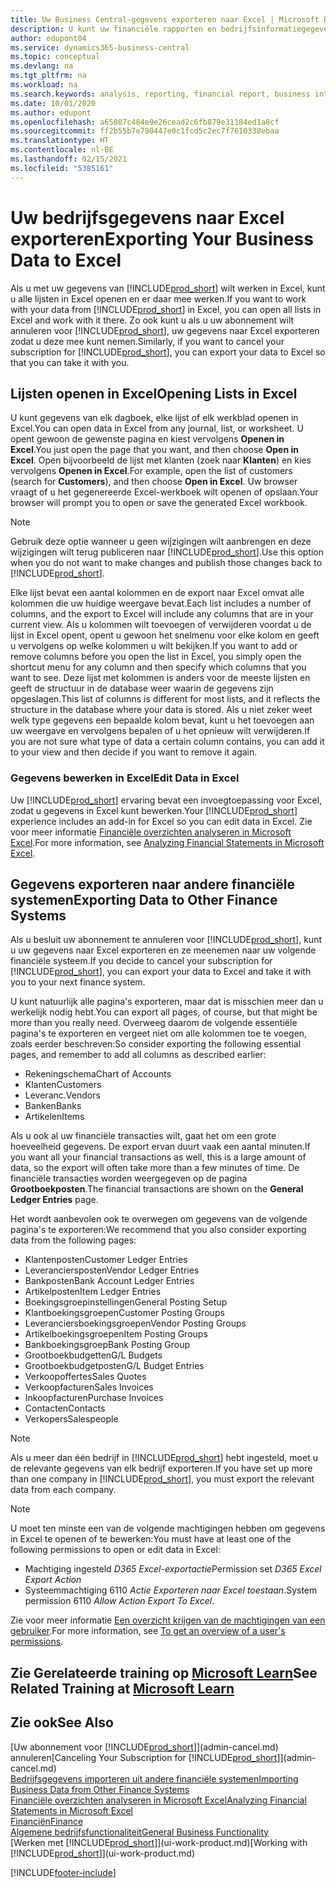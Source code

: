 ```yaml
---
title: Uw Business Central-gegevens exporteren naar Excel | Microsoft Docs
description: U kunt uw financiële rapporten en bedrijfsinformatiegegevens uit Business Central exporteren naar Excel of uw gegevens in Excel openen.
author: edupont04
ms.service: dynamics365-business-central
ms.topic: conceptual
ms.devlang: na
ms.tgt_pltfrm: na
ms.workload: na
ms.search.keywords: analysis, reporting, financial report, business intelligence, BI, Excel
ms.date: 10/01/2020
ms.author: edupont
ms.openlocfilehash: a65087c484e9e26cead2c6fb879e31184ed1a8cf
ms.sourcegitcommit: ff2b55b7e790447e0c1fcd5c2ec7f7610338ebaa
ms.translationtype: HT
ms.contentlocale: nl-BE
ms.lasthandoff: 02/15/2021
ms.locfileid: "5385161"
---
```

# <a name="exporting-your-business-data-to-excel"></a><span data-ttu-id="13650-103">Uw bedrijfsgegevens naar Excel exporteren</span><span class="sxs-lookup"><span data-stu-id="13650-103">Exporting Your Business Data to Excel</span></span>
<span data-ttu-id="13650-104">Als u met uw gegevens van [!INCLUDE[prod_short](includes/prod_short.md)] wilt werken in Excel, kunt u alle lijsten in Excel openen en er daar mee werken.</span><span class="sxs-lookup"><span data-stu-id="13650-104">If you want to work with your data from [!INCLUDE[prod_short](includes/prod_short.md)] in Excel, you can open all lists in Excel and work with it there.</span></span> <span data-ttu-id="13650-105">Zo ook kunt u als u uw abonnement wilt annuleren voor [!INCLUDE[prod_short](includes/prod_short.md)], uw gegevens naar Excel exporteren zodat u deze mee kunt nemen.</span><span class="sxs-lookup"><span data-stu-id="13650-105">Similarly, if you want to cancel your subscription for [!INCLUDE[prod_short](includes/prod_short.md)], you can export your data to Excel so that you can take it with you.</span></span>

## <a name="opening-lists-in-excel"></a><span data-ttu-id="13650-106">Lijsten openen in Excel</span><span class="sxs-lookup"><span data-stu-id="13650-106">Opening Lists in Excel</span></span>
<span data-ttu-id="13650-107">U kunt gegevens van elk dagboek, elke lijst of elk werkblad openen in Excel.</span><span class="sxs-lookup"><span data-stu-id="13650-107">You can open data in Excel from any journal, list, or worksheet.</span></span> <span data-ttu-id="13650-108">U opent gewoon de gewenste pagina en kiest vervolgens **Openen in Excel**.</span><span class="sxs-lookup"><span data-stu-id="13650-108">You just open the page that you want, and then choose **Open in Excel**.</span></span> <span data-ttu-id="13650-109">Open bijvoorbeeld de lijst met klanten (zoek naar **Klanten**) en kies vervolgens **Openen in Excel**.</span><span class="sxs-lookup"><span data-stu-id="13650-109">For example, open the list of customers (search for **Customers**), and then choose **Open in Excel**.</span></span> <span data-ttu-id="13650-110">Uw browser vraagt of u het gegenereerde Excel-werkboek wilt openen of opslaan.</span><span class="sxs-lookup"><span data-stu-id="13650-110">Your browser will prompt you to open or save the generated Excel workbook.</span></span>  

> [!NOTE]
> <span data-ttu-id="13650-111">Gebruik deze optie wanneer u geen wijzigingen wilt aanbrengen en deze wijzigingen wilt terug publiceren naar [!INCLUDE[prod_short](includes/prod_short.md)].</span><span class="sxs-lookup"><span data-stu-id="13650-111">Use this option when you do not want to make changes and publish those changes back to [!INCLUDE[prod_short](includes/prod_short.md)].</span></span>  

<span data-ttu-id="13650-112">Elke lijst bevat een aantal kolommen en de export naar Excel omvat alle kolommen die uw huidige weergave bevat.</span><span class="sxs-lookup"><span data-stu-id="13650-112">Each list includes a number of columns, and the export to Excel will include any columns that are in your current view.</span></span> <span data-ttu-id="13650-113">Als u kolommen wilt toevoegen of verwijderen voordat u de lijst in Excel opent, opent u gewoon het snelmenu voor elke kolom en geeft u vervolgens op welke kolommen u wilt bekijken.</span><span class="sxs-lookup"><span data-stu-id="13650-113">If you want to add or remove columns before you open the list in Excel, you simply open the shortcut menu for any column and then specify which columns that you want to see.</span></span> <span data-ttu-id="13650-114">Deze lijst met kolommen is anders voor de meeste lijsten en geeft de structuur in de database weer waarin de gegevens zijn opgeslagen.</span><span class="sxs-lookup"><span data-stu-id="13650-114">This list of columns is different for most lists, and it reflects the structure in the database where your data is stored.</span></span> <span data-ttu-id="13650-115">Als u niet zeker weet welk type gegevens een bepaalde kolom bevat, kunt u het toevoegen aan uw weergave en vervolgens bepalen of u het opnieuw wilt verwijderen.</span><span class="sxs-lookup"><span data-stu-id="13650-115">If you are not sure what type of data a certain column contains, you can add it to your view and then decide if you want to remove it again.</span></span>  

### <a name="edit-data-in-excel"></a><span data-ttu-id="13650-116">Gegevens bewerken in Excel</span><span class="sxs-lookup"><span data-stu-id="13650-116">Edit Data in Excel</span></span>
<span data-ttu-id="13650-117">Uw [!INCLUDE[prod_short](includes/prod_short.md)] ervaring bevat een invoegtoepassing voor Excel, zodat u gegevens in Excel kunt bewerken.</span><span class="sxs-lookup"><span data-stu-id="13650-117">Your [!INCLUDE[prod_short](includes/prod_short.md)] experience includes an add-in for Excel so you can edit data in Excel.</span></span> <span data-ttu-id="13650-118">Zie voor meer informatie [Financiële overzichten analyseren in Microsoft Excel](finance-analyze-excel.md).</span><span class="sxs-lookup"><span data-stu-id="13650-118">For more information, see [Analyzing Financial Statements in Microsoft Excel](finance-analyze-excel.md).</span></span>  

## <a name="exporting-data-to-other-finance-systems"></a><span data-ttu-id="13650-119">Gegevens exporteren naar andere financiële systemen</span><span class="sxs-lookup"><span data-stu-id="13650-119">Exporting Data to Other Finance Systems</span></span>
<span data-ttu-id="13650-120">Als u besluit uw abonnement te annuleren voor [!INCLUDE[prod_short](includes/prod_short.md)], kunt u uw gegevens naar Excel exporteren en ze meenemen naar uw volgende financiële systeem.</span><span class="sxs-lookup"><span data-stu-id="13650-120">If you decide to cancel your subscription for [!INCLUDE[prod_short](includes/prod_short.md)], you can export your data to Excel and take it with you to your next finance system.</span></span>  

<span data-ttu-id="13650-121">U kunt natuurlijk alle pagina's exporteren, maar dat is misschien meer dan u werkelijk nodig hebt.</span><span class="sxs-lookup"><span data-stu-id="13650-121">You can export all pages, of course, but that might be more than you really need.</span></span> <span data-ttu-id="13650-122">Overweeg daarom de volgende essentiële pagina's te exporteren en vergeet niet om alle kolommen toe te voegen, zoals eerder beschreven:</span><span class="sxs-lookup"><span data-stu-id="13650-122">So consider exporting the following essential pages, and remember to add all columns as described earlier:</span></span>  

* <span data-ttu-id="13650-123">Rekeningschema</span><span class="sxs-lookup"><span data-stu-id="13650-123">Chart of Accounts</span></span>  
* <span data-ttu-id="13650-124">Klanten</span><span class="sxs-lookup"><span data-stu-id="13650-124">Customers</span></span>  
* <span data-ttu-id="13650-125">Leveranc.</span><span class="sxs-lookup"><span data-stu-id="13650-125">Vendors</span></span>  
* <span data-ttu-id="13650-126">Banken</span><span class="sxs-lookup"><span data-stu-id="13650-126">Banks</span></span>  
* <span data-ttu-id="13650-127">Artikelen</span><span class="sxs-lookup"><span data-stu-id="13650-127">Items</span></span>  

<span data-ttu-id="13650-128">Als u ook al uw financiële transacties wilt, gaat het om een grote hoeveelheid gegevens. De export ervan duurt vaak een aantal minuten.</span><span class="sxs-lookup"><span data-stu-id="13650-128">If you want all your financial transactions as well, this is a large amount of data, so the export will often take more than a few minutes of time.</span></span> <span data-ttu-id="13650-129">De financiële transacties worden weergegeven op de pagina **Grootboekposten**.</span><span class="sxs-lookup"><span data-stu-id="13650-129">The financial transactions are shown on the **General Ledger Entries** page.</span></span>  

<span data-ttu-id="13650-130">Het wordt aanbevolen ook te overwegen om gegevens van de volgende pagina's te exporteren:</span><span class="sxs-lookup"><span data-stu-id="13650-130">We recommend that you also consider exporting data from the following pages:</span></span>  

* <span data-ttu-id="13650-131">Klantenposten</span><span class="sxs-lookup"><span data-stu-id="13650-131">Customer Ledger Entries</span></span>  
* <span data-ttu-id="13650-132">Leveranciersposten</span><span class="sxs-lookup"><span data-stu-id="13650-132">Vendor Ledger Entries</span></span>  
* <span data-ttu-id="13650-133">Bankposten</span><span class="sxs-lookup"><span data-stu-id="13650-133">Bank Account Ledger Entries</span></span>  
* <span data-ttu-id="13650-134">Artikelposten</span><span class="sxs-lookup"><span data-stu-id="13650-134">Item Ledger Entries</span></span>  
* <span data-ttu-id="13650-135">Boekingsgroepinstellingen</span><span class="sxs-lookup"><span data-stu-id="13650-135">General Posting Setup</span></span>  
* <span data-ttu-id="13650-136">Klantboekingsgroepen</span><span class="sxs-lookup"><span data-stu-id="13650-136">Customer Posting Groups</span></span>  
* <span data-ttu-id="13650-137">Leveranciersboekingsgroepen</span><span class="sxs-lookup"><span data-stu-id="13650-137">Vendor Posting Groups</span></span>  
* <span data-ttu-id="13650-138">Artikelboekingsgroepen</span><span class="sxs-lookup"><span data-stu-id="13650-138">Item Posting Groups</span></span>  
* <span data-ttu-id="13650-139">Bankboekingsgroep</span><span class="sxs-lookup"><span data-stu-id="13650-139">Bank Posting Group</span></span>  
* <span data-ttu-id="13650-140">Grootboekbudgetten</span><span class="sxs-lookup"><span data-stu-id="13650-140">G/L Budgets</span></span>  
* <span data-ttu-id="13650-141">Grootboekbudgetposten</span><span class="sxs-lookup"><span data-stu-id="13650-141">G/L Budget Entries</span></span>  
* <span data-ttu-id="13650-142">Verkoopoffertes</span><span class="sxs-lookup"><span data-stu-id="13650-142">Sales Quotes</span></span>  
* <span data-ttu-id="13650-143">Verkoopfacturen</span><span class="sxs-lookup"><span data-stu-id="13650-143">Sales Invoices</span></span>  
* <span data-ttu-id="13650-144">Inkoopfacturen</span><span class="sxs-lookup"><span data-stu-id="13650-144">Purchase Invoices</span></span>  
* <span data-ttu-id="13650-145">Contacten</span><span class="sxs-lookup"><span data-stu-id="13650-145">Contacts</span></span>  
* <span data-ttu-id="13650-146">Verkopers</span><span class="sxs-lookup"><span data-stu-id="13650-146">Salespeople</span></span>  

> [!NOTE]  
> <span data-ttu-id="13650-147">Als u meer dan één bedrijf in [!INCLUDE[prod_short](includes/prod_short.md)] hebt ingesteld, moet u de relevante gegevens van elk bedrijf exporteren.</span><span class="sxs-lookup"><span data-stu-id="13650-147">If you have set up more than one company in [!INCLUDE[prod_short](includes/prod_short.md)], you must export the relevant data from each company.</span></span>

> [!NOTE]
> <span data-ttu-id="13650-148">U moet ten minste een van de volgende machtigingen hebben om gegevens in Excel te openen of te bewerken:</span><span class="sxs-lookup"><span data-stu-id="13650-148">You must have at least one of the following permissions to open or edit data in Excel:</span></span>
>    - <span data-ttu-id="13650-149">Machtiging ingesteld *D365 Excel-exportactie*</span><span class="sxs-lookup"><span data-stu-id="13650-149">Permission set *D365 Excel Export Action*</span></span>  
>    - <span data-ttu-id="13650-150">Systeemmachtiging 6110 *Actie Exporteren naar Excel toestaan*.</span><span class="sxs-lookup"><span data-stu-id="13650-150">System permission 6110 *Allow Action Export To Excel*.</span></span>  

<span data-ttu-id="13650-151">Zie voor meer informatie [Een overzicht krijgen van de machtigingen van een gebruiker](ui-define-granular-permissions.md#to-get-an-overview-of-a-users-permissions).</span><span class="sxs-lookup"><span data-stu-id="13650-151">For more information, see [To get an overview of a user's permissions](ui-define-granular-permissions.md#to-get-an-overview-of-a-users-permissions).</span></span>

## <a name="see-related-training-at-microsoft-learn"></a><span data-ttu-id="13650-152">Zie Gerelateerde training op [Microsoft Learn](/learn/modules/configure-powerbi-excel-dynamics-365-business-central/index)</span><span class="sxs-lookup"><span data-stu-id="13650-152">See Related Training at [Microsoft Learn](/learn/modules/configure-powerbi-excel-dynamics-365-business-central/index)</span></span>

## <a name="see-also"></a><span data-ttu-id="13650-153">Zie ook</span><span class="sxs-lookup"><span data-stu-id="13650-153">See Also</span></span>
<span data-ttu-id="13650-154">[Uw abonnement voor [!INCLUDE[prod_short](includes/prod_short.md)]](admin-cancel.md) annuleren</span><span class="sxs-lookup"><span data-stu-id="13650-154">[Canceling Your Subscription for [!INCLUDE[prod_short](includes/prod_short.md)]](admin-cancel.md)</span></span>  
[<span data-ttu-id="13650-155">Bedrijfsgegevens importeren uit andere financiële systemen</span><span class="sxs-lookup"><span data-stu-id="13650-155">Importing Business Data from Other Finance Systems</span></span>](across-import-data-configuration-packages.md)  
[<span data-ttu-id="13650-156">Financiële overzichten analyseren in Microsoft Excel</span><span class="sxs-lookup"><span data-stu-id="13650-156">Analyzing Financial Statements in Microsoft Excel</span></span>](finance-analyze-excel.md)  
[<span data-ttu-id="13650-157">Financiën</span><span class="sxs-lookup"><span data-stu-id="13650-157">Finance</span></span>](finance.md)  
[<span data-ttu-id="13650-158">Algemene bedrijfsfunctionaliteit</span><span class="sxs-lookup"><span data-stu-id="13650-158">General Business Functionality</span></span>](ui-across-business-areas.md)  
<span data-ttu-id="13650-159">[Werken met [!INCLUDE[prod_short](includes/prod_short.md)]](ui-work-product.md)</span><span class="sxs-lookup"><span data-stu-id="13650-159">[Working with [!INCLUDE[prod_short](includes/prod_short.md)]](ui-work-product.md)</span></span>  


[!INCLUDE[footer-include](includes/footer-banner.md)]